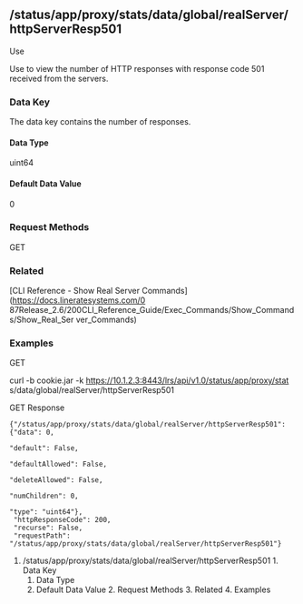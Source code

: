 ## /status/app/proxy/stats/data/global/realServer/httpServerResp501

Use

Use to view the number of HTTP responses with response code 501 received from
the servers.

### Data Key

The data key contains the number of responses.

#### Data Type

uint64

#### Default Data Value

0

### Request Methods

GET

### Related

[CLI Reference - Show Real Server Commands](https://docs.lineratesystems.com/0
87Release_2.6/200CLI_Reference_Guide/Exec_Commands/Show_Commands/Show_Real_Ser
ver_Commands)

### Examples

GET

curl -b cookie.jar -k https://10.1.2.3:8443/lrs/api/v1.0/status/app/proxy/stat
s/data/global/realServer/httpServerResp501

GET Response

    
    {"/status/app/proxy/stats/data/global/realServer/httpServerResp501": {"data": 0,
                                                                           "default": False,
                                                                           "defaultAllowed": False,
                                                                           "deleteAllowed": False,
                                                                           "numChildren": 0,
                                                                           "type": "uint64"},
     "httpResponseCode": 200,
     "recurse": False,
     "requestPath": "/status/app/proxy/stats/data/global/realServer/httpServerResp501"}
    

  1. /status/app/proxy/stats/data/global/realServer/httpServerResp501
    1. Data Key
      1. Data Type
      2. Default Data Value
    2. Request Methods
    3. Related
    4. Examples

